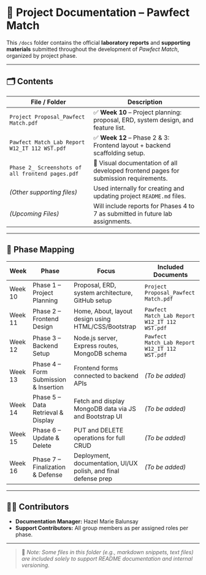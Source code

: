 # 📄 Project Documentation – Pawfect Match

This `/docs` folder contains the official **laboratory reports** and **supporting materials** submitted throughout the development of *Pawfect Match*, organized by project phase.

---

## 🗂️ Contents

| **File / Folder**                              | **Description**                                                                 |
|------------------------------------------------|---------------------------------------------------------------------------------|
| `Project Proposal_Pawfect Match.pdf`           | ✅ **Week 10** – Project planning: proposal, ERD, system design, and feature list. |
| `Pawfect Match_Lab Report W12_IT 112 WST.pdf`  | ✅ **Week 12** – Phase 2 & 3: Frontend layout + backend scaffolding setup.        |
| `Phase 2_ Screenshots of all frontend pages.pdf`| 📸 Visual documentation of all developed frontend pages for submission requirements. |
| *(Other supporting files)*                     | Used internally for creating and updating project `README.md` files.             |
| *(Upcoming Files)*                  | Will include reports for Phases 4 to 7 as submitted in future lab assignments.  |
---

## 📆 Phase Mapping

| **Week** | **Phase**                           | **Focus**                                                                            | **Included Documents**                               |
|----------|-------------------------------------|--------------------------------------------------------------------------------------|------------------------------------------------------|
| Week 10  | Phase 1 – Project Planning          | Proposal, ERD, system architecture, GitHub setup                                     | `Project Proposal_Pawfect Match.pdf`                |
| Week 11  | Phase 2 – Frontend Design           | Home, About, layout design using HTML/CSS/Bootstrap                                 | `Pawfect Match_Lab Report W12_IT 112 WST.pdf`       |
| Week 12  | Phase 3 – Backend Setup             | Node.js server, Express routes, MongoDB schema                                      | `Pawfect Match_Lab Report W12_IT 112 WST.pdf`       |
| Week 13  | Phase 4 – Form Submission & Insertion | Frontend forms connected to backend APIs                                            | *(To be added)*                                     |
| Week 14  | Phase 5 – Data Retrieval & Display  | Fetch and display MongoDB data via JS and Bootstrap UI                             | *(To be added)*                                     |
| Week 15  | Phase 6 – Update & Delete           | PUT and DELETE operations for full CRUD                                             | *(To be added)*                                     |
| Week 16  | Phase 7 – Finalization & Defense    | Deployment, documentation, UI/UX polish, and final defense prep                     | *(To be added)*                                     |

---

## 🧑‍💻 Contributors

- **Documentation Manager:** Hazel Marie Balunsay  
- **Support Contributors:** All group members as per assigned roles per phase.

---

> 📝 *Note: Some files in this folder (e.g., markdown snippets, text files) are included solely to support README documentation and internal versioning.*